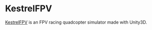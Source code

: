 # KestrelFPV

[KestrelFPV](http://www.edouardleurent.com/project/kestrel-fpv/) is an FPV racing quadcopter simulator made with Unity3D.
